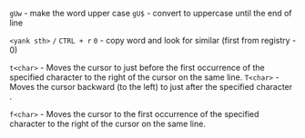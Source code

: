 `gUw` - make the word upper case
`gU$` - convert to uppercase until the end of line

`<yank sth>` `/` `CTRL + r` `0` - copy word and look for similar (first from registry - 0)

`t<char>` - Moves the cursor to just before the first occurrence of the specified character <char> to the right of the cursor on the same line.
`T<char>` - Moves the cursor backward (to the left) to just after the specified character <char>.

`f<char>` - Moves the cursor to the first occurrence of the specified character <char> to the right of the cursor on the same line.
